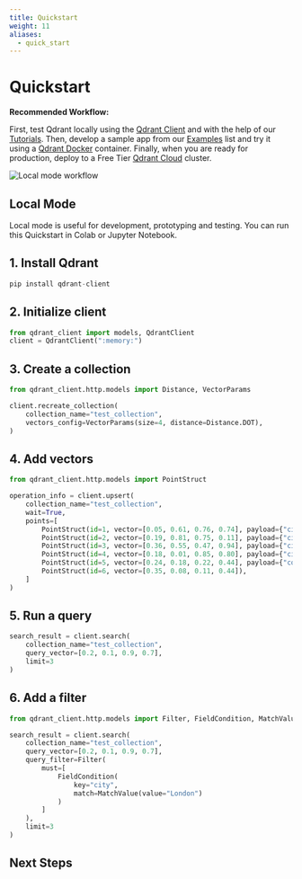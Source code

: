 ```yaml
---
title: Quickstart
weight: 11
aliases:
  - quick_start
---
```


# Quickstart

**Recommended Workflow:** 

First, test Qdrant locally using the [Qdrant Client](https://github.com/qdrant/qdrant-client) and with the help of our [Tutorials](tutorials/). Then, develop a sample app from our [Examples](examples/) list and try it using a [Qdrant Docker](guides/installation/) container. Finally, when you are ready for production, deploy to a Free Tier [Qdrant Cloud](cloud/) cluster.

![Local mode workflow](https://raw.githubusercontent.com/qdrant/qdrant-client/master/docs/images/try-develop-deploy.png)

## Local Mode

Local mode is useful for development, prototyping and testing. You can run this Quickstart in Colab or Jupyter Notebook. 

## 1. Install Qdrant 

```python
pip install qdrant-client
```

## 2. Initialize client

```python
from qdrant_client import models, QdrantClient
client = QdrantClient(":memory:")
```

## 3. Create a collection

```python
from qdrant_client.http.models import Distance, VectorParams

client.recreate_collection(
    collection_name="test_collection",
    vectors_config=VectorParams(size=4, distance=Distance.DOT),
)
```

## 4. Add vectors 

```python
from qdrant_client.http.models import PointStruct

operation_info = client.upsert(
    collection_name="test_collection",
    wait=True,
    points=[
        PointStruct(id=1, vector=[0.05, 0.61, 0.76, 0.74], payload={"city": "Berlin"}),
        PointStruct(id=2, vector=[0.19, 0.81, 0.75, 0.11], payload={"city": ["Berlin", "London"]}),
        PointStruct(id=3, vector=[0.36, 0.55, 0.47, 0.94], payload={"city": ["Berlin", "Moscow"]}),
        PointStruct(id=4, vector=[0.18, 0.01, 0.85, 0.80], payload={"city": ["London", "Moscow"]}),
        PointStruct(id=5, vector=[0.24, 0.18, 0.22, 0.44], payload={"count": [0]}),
        PointStruct(id=6, vector=[0.35, 0.08, 0.11, 0.44]),
    ]
)
```

## 5. Run a query

```python
search_result = client.search(
    collection_name="test_collection",
    query_vector=[0.2, 0.1, 0.9, 0.7], 
    limit=3
)
```

## 6. Add a filter

```python
from qdrant_client.http.models import Filter, FieldCondition, MatchValue

search_result = client.search(
    collection_name="test_collection",
    query_vector=[0.2, 0.1, 0.9, 0.7], 
    query_filter=Filter(
        must=[
            FieldCondition(
                key="city",
                match=MatchValue(value="London")
            )
        ]
    ),
    limit=3
)
```

## Next Steps

